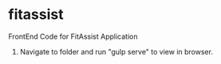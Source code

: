 # fitassist
FrontEnd Code for FitAssist Application

1. Navigate to folder and run "gulp serve" to view in browser.
